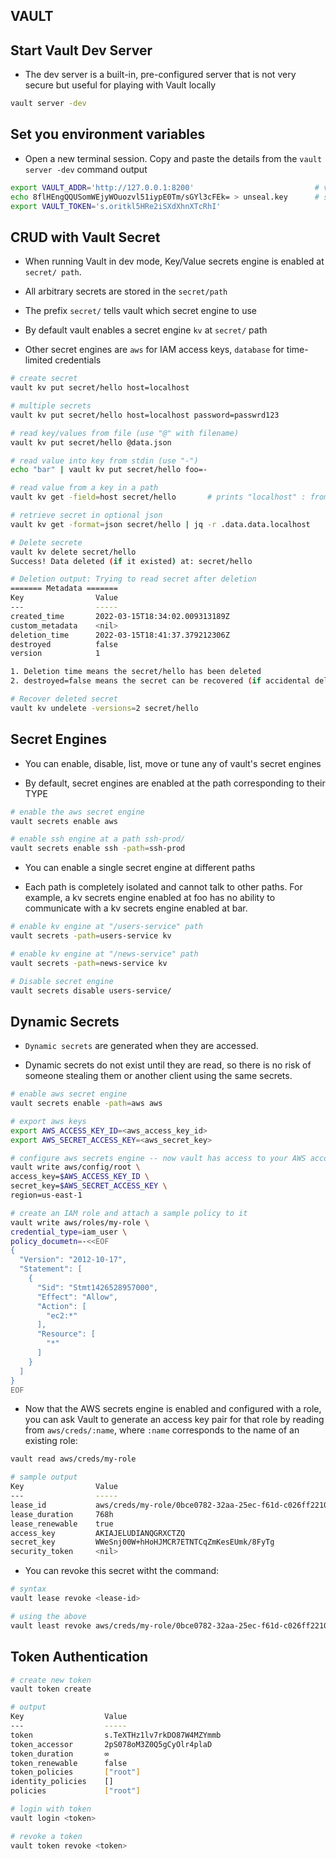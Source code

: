 ## VAULT

## Start Vault Dev Server

-  The dev server is a built-in, pre-configured server that is not very secure but useful for playing with Vault locally

```sh
vault server -dev
```

## Set you environment variables

- Open a new terminal session. Copy and paste the details from the `vault server -dev` command output

```sh
export VAULT_ADDR='http://127.0.0.1:8200'                           # vault address
echo 8flHEngQQUSomWEjyWOuozvl51iypE0Tm/sGYl3cFEk= > unseal.key      # save unseal key
export VAULT_TOKEN='s.oritkl5HRe2iSXdXhnXTcRhI'

```

## CRUD with Vault Secret

- When running Vault in dev mode, Key/Value secrets engine is enabled at `secret/ path`. 

- All arbitrary secrets are stored in the `secret/path`

- The prefix `secret/` tells vault which secret engine to use

- By default vault enables a secret engine `kv` at `secret/` path

- Other secret engines are `aws` for IAM access keys, `database` for time-limited credentials

```sh
# create secret
vault kv put secret/hello host=localhost

# multiple secrets 
vault kv put secret/hello host=localhost password=passwrd123

# read key/values from file (use "@" with filename)
vault kv put secret/hello @data.json

# read value into key from stdin (use "-")
echo "bar" | vault kv put secret/hello foo=-

# read value from a key in a path
vault kv get -field=host secret/hello       # prints "localhost" : from line 30 above

# retrieve secret in optional json
vault kv get -format=json secret/hello | jq -r .data.data.localhost

# Delete secrete
vault kv delete secret/hello
Success! Data deleted (if it existed) at: secret/hello

# Deletion output: Trying to read secret after deletion
======= Metadata =======
Key                Value
---                -----
created_time       2022-03-15T18:34:02.009313189Z
custom_metadata    <nil>
deletion_time      2022-03-15T18:41:37.379212306Z
destroyed          false
version            1

1. Deletion time means the secret/hello has been deleted
2. destroyed=false means the secret can be recovered (if accidental deletion)

# Recover deleted secret
vault kv undelete -versions=2 secret/hello

```

## Secret Engines

- You can enable, disable, list, move or tune any of vault's secret engines

- By default, secret engines are enabled at the path corresponding to their TYPE


```sh
# enable the aws secret engine
vault secrets enable aws

# enable ssh engine at a path ssh-prod/
vault secrets enable ssh -path=ssh-prod
```

- You can enable a single secret engine at different paths 

- Each path is completely isolated and cannot talk to other paths. For example, a kv secrets engine enabled at foo has no ability to communicate with a kv secrets engine enabled at bar.

```sh
# enable kv engine at "/users-service" path
vault secrets -path=users-service kv

# enable kv engine at "/news-service" path
vault secrets -path=news-service kv

# Disable secret engine
vault secrets disable users-service/

```

## Dynamic Secrets

- `Dynamic secrets` are generated when they are accessed. 
 
- Dynamic secrets do not exist until they are read, so there is no risk of someone stealing them or another client using the same secrets.

```sh
# enable aws secret engine
vault secrets enable -path=aws aws

# export aws keys
export AWS_ACCESS_KEY_ID=<aws_access_key_id>
export AWS_SECRET_ACCESS_KEY=<aws_secret_key>

# configure aws secrets engine -- now vault has access to your AWS account
vault write aws/config/root \
access_key=$AWS_ACCESS_KEY_ID \
secret_key=$AWS_SECRET_ACCESS_KEY \
region=us-east-1

# create an IAM role and attach a sample policy to it
vault write aws/roles/my-role \ 
credential_type=iam_user \
policy_documetn=-<<EOF
{
  "Version": "2012-10-17",
  "Statement": [
    {
      "Sid": "Stmt1426528957000",
      "Effect": "Allow",
      "Action": [
        "ec2:*"
      ],
      "Resource": [
        "*"
      ]
    }
  ]
}
EOF

```

- Now that the AWS secrets engine is enabled and configured with a role, you can ask Vault to generate an access key pair for that role by reading from `aws/creds/:name`, where `:name` corresponds to the name of an existing role:

```sh
vault read aws/creds/my-role

# sample output
Key                Value
---                -----
lease_id           aws/creds/my-role/0bce0782-32aa-25ec-f61d-c026ff22106e
lease_duration     768h
lease_renewable    true
access_key         AKIAJELUDIANQGRXCTZQ
secret_key         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
security_token     <nil>

```

- You can revoke this secret witht the command:

```sh
# syntax
vault lease revoke <lease-id>

# using the above
vault least revoke aws/creds/my-role/0bce0782-32aa-25ec-f61d-c026ff22106e
```

## Token Authentication

```sh
# create new token
vault token create

# output 
Key                  Value
---                  -----
token                s.TeXTHz1lv7rkDO87W4MZYmmb
token_accessor       2pS078oM3Z0Q5gCyOlr4plaD
token_duration       ∞
token_renewable      false
token_policies       ["root"]
identity_policies    []
policies             ["root"]

# login with token
vault login <token>

# revoke a token 
vault token revoke <token>